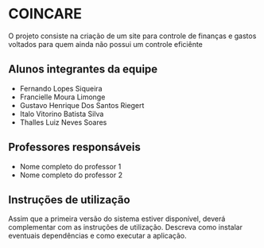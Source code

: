 # COINCARE

O projeto consiste na criação de um site para controle de finanças e gastos voltados para quem ainda não possui um controle eficiênte

## Alunos integrantes da equipe

* Fernando Lopes Siqueira
* Francielle Moura Limonge
* Gustavo Henrique Dos Santos Riegert
* Italo Vitorino Batista Silva
* Thalles Luiz Neves Soares


## Professores responsáveis

* Nome completo do professor 1
* Nome completo do professor 2

## Instruções de utilização

Assim que a primeira versão do sistema estiver disponível, deverá complementar com as instruções de utilização. Descreva como instalar eventuais dependências e como executar a aplicação.
